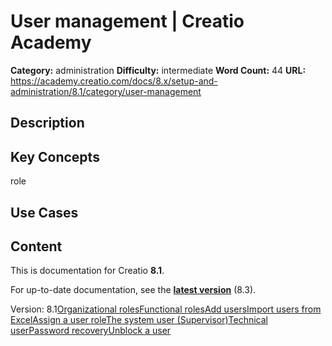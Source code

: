# User management | Creatio Academy

**Category:** administration **Difficulty:** intermediate **Word Count:** 44
**URL:**
https://academy.creatio.com/docs/8.x/setup-and-administration/8.1/category/user-management

## Description

## Key Concepts

role

## Use Cases

## Content

This is documentation for Creatio **8.1**.

For up-to-date documentation, see the
**[latest version](/docs/8.x/setup-and-administration/category/user-management)**
(8.3).

Version:
8.1[Organizational roles](/docs/8.x/setup-and-administration/8.1/administration/user-and-access-management/user-management/organizational-roles)[Functional roles](/docs/8.x/setup-and-administration/8.1/administration/user-and-access-management/user-management/functional-roles)[Add users](/docs/8.x/setup-and-administration/8.1/administration/user-and-access-management/user-management/add-users)[Import users from Excel](/docs/8.x/setup-and-administration/8.1/administration/user-and-access-management/user-management/import-users-from-excel)[Assign a user role](/docs/8.x/setup-and-administration/8.1/administration/user-and-access-management/user-management/assign-a-user-role)[The system user (Supervisor)](/docs/8.x/setup-and-administration/8.1/administration/user-and-access-management/user-management/change-the-system-user-supervisor)[Technical user](/docs/8.x/setup-and-administration/8.1/administration/user-and-access-management/user-management/technical-user)[Password recovery](/docs/8.x/setup-and-administration/8.1/administration/user-and-access-management/user-management/password-recovery)[Unblock a user](/docs/8.x/setup-and-administration/8.1/administration/user-and-access-management/user-management/unblock-a-user)
